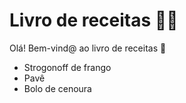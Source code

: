 # Livro de receitas :man_cook:

Olá! Bem-vind@ ao livro de receitas :wave:

 - Strogonoff de frango
 - Pavê
 - Bolo de cenoura